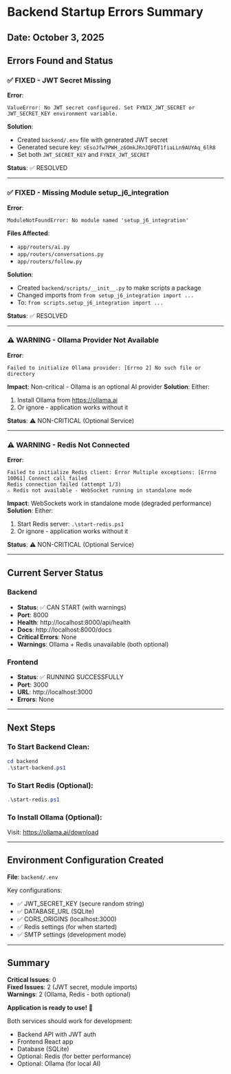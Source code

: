 # Backend Startup Errors Summary

## Date: October 3, 2025

## Errors Found and Status

### ✅ FIXED - JWT Secret Missing
**Error**:
```
ValueError: No JWT secret configured. Set FYNIX_JWT_SECRET or JWT_SECRET_KEY environment variable.
```

**Solution**:
- Created `backend/.env` file with generated JWT secret
- Generated secure key: `sEsoJfw7PWH_z6OmkJRnJQFQT1fiaLLn9AUYAq_6lR8`
- Set both `JWT_SECRET_KEY` and `FYNIX_JWT_SECRET`

**Status**: ✅ RESOLVED

---

### ✅ FIXED - Missing Module setup_j6_integration
**Error**:
```
ModuleNotFoundError: No module named 'setup_j6_integration'
```

**Files Affected**:
- `app/routers/ai.py`
- `app/routers/conversations.py`
- `app/routers/follow.py`

**Solution**:
- Created `backend/scripts/__init__.py` to make scripts a package
- Changed imports from `from setup_j6_integration import ...`
- To: `from scripts.setup_j6_integration import ...`

**Status**: ✅ RESOLVED

---

### ⚠️ WARNING - Ollama Provider Not Available
**Error**:
```
Failed to initialize Ollama provider: [Errno 2] No such file or directory
```

**Impact**: Non-critical - Ollama is an optional AI provider
**Solution**: Either:
1. Install Ollama from https://ollama.ai
2. Or ignore - application works without it

**Status**: ⚠️ NON-CRITICAL (Optional Service)

---

### ⚠️ WARNING - Redis Not Connected
**Error**:
```
Failed to initialize Redis client: Error Multiple exceptions: [Errno 10061] Connect call failed
Redis connection failed (attempt 1/3)
⚠️ Redis not available - WebSocket running in standalone mode
```

**Impact**: WebSockets work in standalone mode (degraded performance)
**Solution**: Either:
1. Start Redis server: `.\start-redis.ps1`
2. Or ignore - application works without it

**Status**: ⚠️ NON-CRITICAL (Optional Service)

---

## Current Server Status

### Backend
- **Status**: ✅ CAN START (with warnings)
- **Port**: 8000
- **Health**: http://localhost:8000/api/health
- **Docs**: http://localhost:8000/docs
- **Critical Errors**: None
- **Warnings**: Ollama + Redis unavailable (both optional)

### Frontend
- **Status**: ✅ RUNNING SUCCESSFULLY
- **Port**: 3000
- **URL**: http://localhost:3000
- **Errors**: None

---

## Next Steps

### To Start Backend Clean:
```powershell
cd backend
.\start-backend.ps1
```

### To Start Redis (Optional):
```powershell
.\start-redis.ps1
```

### To Install Ollama (Optional):
Visit: https://ollama.ai/download

---

## Environment Configuration Created

**File**: `backend/.env`

Key configurations:
- ✅ JWT_SECRET_KEY (secure random string)
- ✅ DATABASE_URL (SQLite)
- ✅ CORS_ORIGINS (localhost:3000)
- ✅ Redis settings (for when started)
- ✅ SMTP settings (development mode)

---

## Summary

**Critical Issues**: 0  
**Fixed Issues**: 2 (JWT secret, module imports)  
**Warnings**: 2 (Ollama, Redis - both optional)  

**Application is ready to use!** 🎉

Both services should work for development:
- Backend API with JWT auth
- Frontend React app
- Database (SQLite)
- Optional: Redis (for better performance)
- Optional: Ollama (for local AI)
